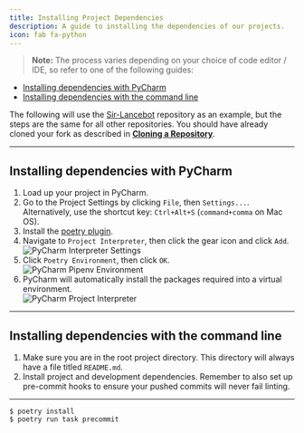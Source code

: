```yaml
---
title: Installing Project Dependencies
description: A guide to installing the dependencies of our projects.
icon: fab fa-python
---
```


> **Note:** The process varies depending on your choice of code editor / IDE, so refer to one of the following guides:

- [Installing dependencies with PyCharm](#installing-dependencies-with-pycharm)
- [Installing dependencies with the command line](#installing-dependencies-with-the-command-line)

The following will use the [Sir-Lancebot](https://github.com/python-discord/sir-lancebot/) repository as an example, but the steps are the same for all other repositories.
You should have already cloned your fork as described in [**Cloning a Repository**](../cloning-repository).

---

## Installing dependencies with PyCharm
1. Load up your project in PyCharm.
2. Go to the Project Settings by clicking `File`, then `Settings...`. Alternatively, use the shortcut key: `Ctrl+Alt+S` (`command+comma` on Mac OS).
3. Install the [poetry plugin](https://plugins.jetbrains.com/plugin/14307-poetry).
4. Navigate to `Project Interpreter`, then click the gear icon and click `Add`.<br/>
![PyCharm Interpreter Settings](/static/images/content/contributing/pycharm_interpreter.png)<br/>
5. Click `Poetry Environment`, then click `OK`.<br/>
![PyCharm Pipenv Environment](/static/images/content/contributing/pycharm_poetry.png)<br/>
6. PyCharm will automatically install the packages required into a virtual environment.<br/>
![PyCharm Project Interpreter](/static/images/content/contributing/pycharm_poetry_success.png)

---

## Installing dependencies with the command line
1. Make sure you are in the root project directory. This directory will always have a file titled `README.md`.
2. Install project and development dependencies. Remember to also set up pre-commit hooks to ensure your pushed commits will never fail linting.
---


```shell
$ poetry install
$ poetry run task precommit
```
